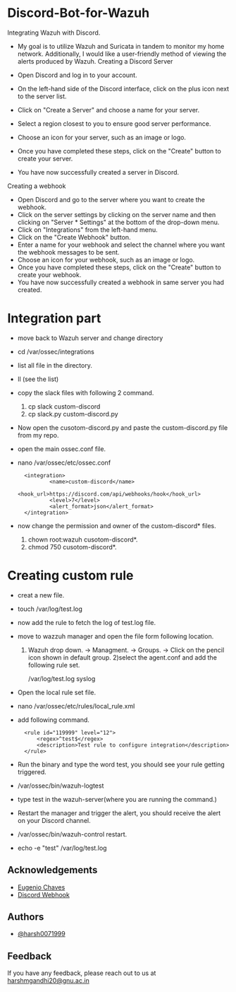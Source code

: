 # Discord-Bot-for-Wazuh

Integrating Wazuh with Discord.

* My goal is to utilize Wazuh and Suricata in tandem to monitor my home network. Additionally, I would like a user-friendly method of viewing the alerts produced by Wazuh.
Creating a Discord Server

* Open Discord and log in to your account.
* On the left-hand side of the Discord interface, click on the plus icon next to the server list.
* Click on "Create a Server" and choose a name for your server.
* Select a region closest to you to ensure good server performance.
* Choose an icon for your server, such as an image or logo.
* Once you have completed these steps, click on the "Create" button to create your server.
* You have now successfully created a server in Discord.

Creating a webhook
* Open Discord and go to the server where you want to create the webhook.
* Click on the server settings by clicking on the server name and then clicking on "Server * Settings" at the bottom of the drop-down menu.
* Click on "Integrations" from the left-hand menu.
* Click on the "Create Webhook" button.
* Enter a name for your webhook and select the channel where you want the webhook messages to be sent.
* Choose an icon for your webhook, such as an image or logo.
* Once you have completed these steps, click on the "Create" button to create your webhook.
* You have now successfully created a webhook in same server you had created.

# Integration part
* move back to Wazuh server and change directory 
* cd /var/ossec/integrations
* list all file in the directory.
* ll (see the list)
* copy the slack files with following 2 command.
    1. cp slack custom-discord
    2. cp slack.py custom-discord.py 
* Now open the cusotom-discord.py and paste the custom-discord.py file from my repo.
* open the main ossec.conf file.
* nano /var/ossec/etc/ossec.conf

        <integration>
                <name>custom-discord</name>
                <hook_url>https://discord.com/api/webhooks/hook</hook_url>
                <level>7</level>
                <alert_format>json</alert_format>
        </integration>
* now change the permission and owner of the custom-discord* files.
    1. chown root:wazuh cusotom-discord*.
    2. chmod 750 cusotom-discord*.

# Creating custom rule 
* creat a new file.
* touch /var/log/test.log
* now add the rule to fetch the log of test.log file.
* move to wazzuh manager and open the file form following location.
    1) Wazuh drop down. -> Managment. -> Groups. -> Click on the pencil icon shown in default group.
    2)select the agent.conf and add the following rule set.

        <localfile>
            <location>/var/log/test.log</location>
            <log_format>syslog</log_format>
        </localfile>
* Open the local rule set file.
* nano /var/ossec/etc/rules/local_rule.xml
* add following command.

        <rule id="119999" level="12">
            <regex>^test$</regex>
            <description>Test rule to configure integration</description>
        </rule>
* Run the binary and type the word test, you should see your rule getting triggered.
* /var/ossec/bin/wazuh-logtest
* type test in the wazuh-server(where you are running the command.)
* Restart the manager and trigger the alert, you should receive the alert on your Discord channel.
* /var/ossec/bin/wazuh-control restart.
* echo -e "test" /var/log/test.log

## Acknowledgements

 - [Eugenio Chaves](https://eugenio-chaves.github.io/blog/2022/creating-a-custom-wazuh-integration/)
 - [Discord Webhook](https://www.make.com/en/blog/guide-to-discord-webhooks)
 

## Authors

- [@harsh0071999](https://github.com/Harsh0071999)


## Feedback

If you have any feedback, please reach out to us at harshmgandhi20@gnu.ac.in


